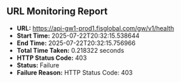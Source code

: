 ## URL Monitoring Report

- **URL:** https://api-gw1-prod1.fisglobal.com/gw/v1/health
- **Start Time:** 2025-07-22T20:32:15.538644
- **End Time:** 2025-07-22T20:32:15.756966
- **Total Time Taken:** 0.218322 seconds
- **HTTP Status Code:** 403
- **Status:** Failure
- **Failure Reason:** HTTP Status Code: 403

